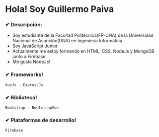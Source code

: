 # Hola! Soy Guillermo Paiva

### ✔ Descripción:
- Soy estudiante de la Facultad Politécnica(FP-UNA) de la Universidad Nacional de Asunción(UNA) en Ingeniería Informática.
- Soy JavaScript Junior.
- Actualmente me estoy formando en HTML, CSS, NodeJs y MongoDB junto a Firebase.
- Me gusta NodeJs!

### ✔ Frameworks!
~~~
VueJs - ExpressJs
~~~

### ✔ Biblioteca!
~~~
Bootstrap - BootstrapVue
~~~

### ✔ Plataformas de desarrollo!
~~~
Firebase
~~~
